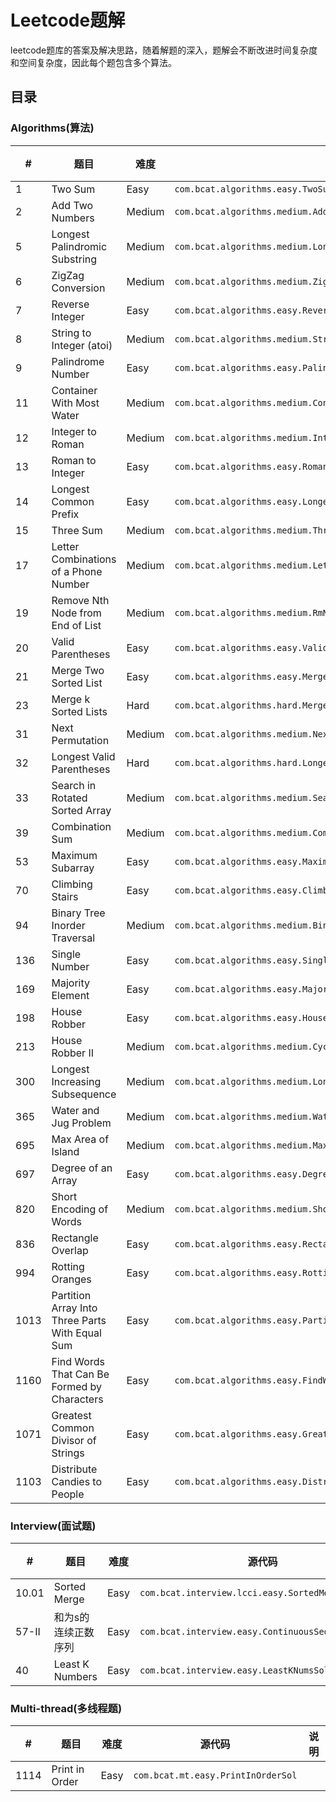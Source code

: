 # Leetcode题解

leetcode题库的答案及解决思路，随着解题的深入，题解会不断改进时间复杂度和空间复杂度，因此每个题包含多个算法。

## 目录

### Algorithms(算法)

|   #   |      题目     |  难度 |     源代码       |     说明     |  
|-------|---------------|------|-----------------|--------------|
|1  | Two Sum | Easy | ```com.bcat.algorithms.easy.TwoSumSol``` |  |
|2  | Add Two Numbers | Medium | ```com.bcat.algorithms.medium.AddTwoNumbersSol```|  |
|5  | Longest Palindromic Substring | Medium | ```com.bcat.algorithms.medium.LongestPalindromSol```|  |  
|6  | ZigZag Conversion | Medium | ```com.bcat.algorithms.medium.ZigZagConversionSol```|  |
|7  | Reverse Integer   | Easy |```com.bcat.algorithms.easy.ReverseIntegerSol```|  |  
|8  |String to Integer (atoi) | Medium | ```com.bcat.algorithms.medium.StringToIntegerSol```|  |  
|9  | Palindrome Number | Easy | ```com.bcat.algorithms.easy.PalindromNumberSol```|  |  
|11 | Container With Most Water | Medium | ```com.bcat.algorithms.medium.ContainerWithMostWaterSol``` |  |
|12 | Integer to Roman | Medium | ```com.bcat.algorithms.medium.Int2RomanSol```|  |
|13 | Roman to Integer | Easy | ```com.bcat.algorithms.easy.Roman2IntSol``` |  |
|14 | Longest Common Prefix | Easy | ```com.bcat.algorithms.easy.LongestCommonPrefixSol``` |  |  
|15 | Three Sum | Medium | ```com.bcat.algorithms.medium.ThreeSumSol``` |  |
|17 | Letter Combinations of a Phone Number | Medium | ```com.bcat.algorithms.medium.LetterCombinationsOfaPhoneNumberSol``` |  |
|19 | Remove Nth Node from End of List | Medium | ```com.bcat.algorithms.medium.RmNthNodeFromEndOfListSol``` |  |  
|20 | Valid Parentheses | Easy | ```com.bcat.algorithms.easy.ValidParenthesesSol``` |  |
|21 | Merge Two Sorted List | Easy | ```com.bcat.algorithms.easy.MergeTwoSortedListsSol``` |  |
|23 | Merge k Sorted Lists | Hard |   ```com.bcat.algorithms.hard.MergekSortedListsSol``` |  |  
|31 | Next Permutation | Medium | ```com.bcat.algorithms.medium.NextPermutationSol``` |  |
|32 | Longest Valid Parentheses | Hard | ```com.bcat.algorithms.hard.LongestValidParenthesesSol``` |  |  
|33 | Search in Rotated Sorted Array | Medium | ```com.bcat.algorithms.medium.SearchInRotatedSortedArraySol``` |  |
|39 | Combination Sum | Medium | ```com.bcat.algorithms.medium.CombinationSumSol``` |  |  
|53 | Maximum Subarray | Easy | ```com.bcat.algorithms.easy.MaximumSubarraySol``` |  |  
|70 | Climbing Stairs | Easy | ```com.bcat.algorithms.easy.ClimbingStairsSol``` |  |  
|94 | Binary Tree Inorder Traversal | Medium | ```com.bcat.algorithms.medium.BinaryTreeInorderTraversalSol``` |  |
|136 | Single Number | Easy | ```com.bcat.algorithms.easy.SingleNumberSol``` |  |  
|169 | Majority Element | Easy | ```com.bcat.algorithms.easy.MajorityElementSol``` |  |
|198 | House Robber | Easy | ```com.bcat.algorithms.easy.HouseRobberSol``` |  |   
|213 | House Robber II | Medium | ```com.bcat.algorithms.medium.CycleHouseRobberSol``` |  |   
|300 | Longest Increasing Subsequence | Medium | ```com.bcat.algorithms.medium.LongestIncreasingSubsequenceSol``` |  |  
|365 | Water and Jug Problem | Medium | ```com.bcat.algorithms.medium.WaterAndJugProblemSol``` |  |  
|695 | Max Area of Island | Medium | ```com.bcat.algorithms.medium.MaxAreaOfIslandSol``` |  |  
|697 | Degree of an Array | Easy | ```com.bcat.algorithms.easy.DegreeOfAnArraySol``` |  |  
|820 | Short Encoding of Words | Medium | ```com.bcat.algorithms.medium.ShortEncodingOfWordsSol``` |  |  
|836 | Rectangle Overlap | Easy | ```com.bcat.algorithms.easy.RectangleOverlapSol``` |  |  
|994 | Rotting Oranges | Easy | ```com.bcat.algorithms.easy.RottingOrangesSol``` |  |
|1013 | Partition Array Into Three Parts With Equal Sum | Easy | ```com.bcat.algorithms.easy.PartitionArrayIntoThreePartsWithEqualSumSol``` |  |
|1160 | Find Words That Can Be Formed by Characters | Easy | ```com.bcat.algorithms.easy.FindWordsThatCanBeFormedByCharactersSol``` |  |  
|1071 | Greatest Common Divisor of Strings | Easy | ```com.bcat.algorithms.easy.GreatestCommonDivisorOfStringsSol``` |  |  
|1103 | Distribute Candies to People | Easy | ```com.bcat.algorithms.easy.DistributeCandies2PeopleSol``` |  |

### Interview(面试题)  

|   #   |      题目     |  难度 |     源代码       |     说明     |  
|-------|---------------|------|-----------------|--------------|
|10.01 | Sorted Merge | Easy | ```com.bcat.interview.lcci.easy.SortedMergeSol``` |  |
|57-II | 和为s的连续正数序列 | Easy | ```com.bcat.interview.easy.ContinuousSequenceSumSol``` |  |
|40    | Least K Numbers | Easy | ```com.bcat.interview.easy.LeastKNumsSol``` |  |  

### Multi-thread(多线程题)  

|   #   |      题目     |  难度 |     源代码       |     说明     |  
|-------|---------------|------|-----------------|--------------|  
| 1114 | Print in Order | Easy | ```com.bcat.mt.easy.PrintInOrderSol``` |  |  
